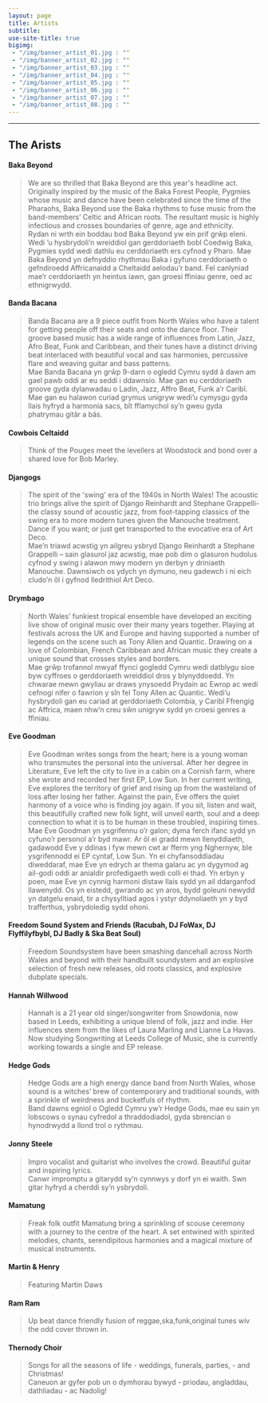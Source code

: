 ```yaml
---
layout: page
title: Artists
subtitle: 
use-site-title: true
bigimg:
 - "/img/banner_artist_01.jpg : ""
 - "/img/banner_artist_02.jpg : ""
 - "/img/banner_artist_03.jpg : ""
 - "/img/banner_artist_04.jpg : ""
 - "/img/banner_artist_05.jpg : ""
 - "/img/banner_artist_06.jpg : ""
 - "/img/banner_artist_07.jpg : ""
 - "/img/banner_artist_08.jpg : ""
---
```



___

## The Arists

#### **Baka Beyond**  
> We are so thrilled that Baka Beyond are this year's headline act. Originally inspired by the music of the Baka Forest People, Pygmies whose music and dance have been celebrated since the time of the Pharaohs, Baka Beyond use the Baka rhythms to fuse music from the band-members’ Celtic and African roots. The resultant music is highly infectious and crosses boundaries of genre, age and ethnicity.  
Rydan ni wrth ein boddau bod Baka Beyond yw ein prif grŵp eleni. Wedi ’u hysbrydoli’n wreiddiol gan gerddoriaeth bobl Coedwig Baka, Pygmies sydd wedi dathlu eu cerddoriaeth ers cyfnod y Pharo. Mae Baka Beyond yn defnyddio rhythmau Baka i gyfuno cerddoriaeth o gefndiroedd Affricanaidd a Cheltaidd aelodau’r band. Fel canlyniad mae’r cerddoriaeth yn heintus iawn, gan groesi ffiniau genre, oed ac ethnigrwydd.  

#### **Banda Bacana**  
>Banda Bacana are a 9 piece outfit from North Wales who have a talent for getting people off their seats and onto the dance floor. Their groove based music has a wide range of influences from Latin, Jazz, Afro Beat, Funk and Caribbean, and their tunes have a distinct driving beat interlaced with beautiful vocal and sax harmonies, percussive flare and weaving guitar and bass patterns.  
Mae Banda Bacana yn grŵp 9-darn o ogledd Cymru sydd â dawn am gael pawb oddi ar eu seddi i ddawnsio. Mae gan eu cerddoriaeth groove gyda dylanwadau o Ladin, Jazz, Affro Beat, Funk a’r Caribî. Mae gan eu halawon curiad grymus unigryw wedi’u cymysgu gyda llais hyfryd a harmonia sacs, bît fflamychol sy’n gweu gyda phatrymau gitâr a bâs.

#### **Cowbois Celtaidd** 
>Think of the Pouges meet the levellers at Woodstock and bond over a shared love for Bob Marley.

#### **Djangogs**   
> The spirit of the 'swing' era of the 1940s in North Wales!  The acoustic trio brings alive the spirit of Django Reinhardt and Stephane Grappelli- the classy sound of acoustic jazz, from foot-tapping classics of the swing era to more modern tunes given the Manouche treatment. Dance if you want; or just get transported to the evocative era of Art Deco.  
Mae’n triawd acwstig yn ailgreu ysbryd Django Reinhardt a Stephane Grappelli – sain glasurol jaz acwstig, mae pob dim o glasuron hudolus cyfnod y swing i alawon mwy  modern yn derbyn y driniaeth Manouche. Dawnsiwch os ydych yn dymuno, neu gadewch i ni eich cludo’n ôl i gyfnod lledrithiol Art Deco.
   
#### **Drymbago**
> North Wales’ funkiest tropical ensemble have developed an exciting live show of original music over their many years together. Playing at festivals across the UK and Europe and having supported a number of legends on the scene such as Tony Allen and Quantic. Drawing on a love of Colombian, French Caribbean and African music they create a unique sound that crosses styles and borders.  
Mae grŵp trofannol mwyaf ffynci gogledd Cymru wedi datblygu sioe byw cyffroes o gerddoriaeth wreiddiol dros y blynyddoedd. Yn chwarae mewn gwyliau ar draws ynysoedd Prydain ac Ewrop ac wedi cefnogi nifer o fawrion y sîn fel Tony Allen ac Quantic. Wedi’u hysbrydoli gan eu cariad at gerddoriaeth Colombia, y Caribî Ffrengig ac Affrica, maen nhw’n creu sŵn unigryw sydd yn croesi genres a ffiniau. 

#### **Eve Goodman**  
> Eve Goodman writes songs from the heart; here is a young woman who transmutes the personal into the universal. After her degree in Literature, Eve left the city to live in a cabin on a Cornish farm, where she wrote and recorded her first EP, Low Sun. In her current writing, Eve explores the territory of grief and rising up from the wasteland of loss after losing her father. Against the pain, Eve offers the quiet harmony of a voice who is finding joy again. If you sit, listen and wait, this beautifully crafted new folk light, will unveil earth, soul and a deep connection to what it is to be human in these troubled, inspiring times.  
Mae Eve Goodman yn ysgrifennu o’r galon; dyma ferch ifanc sydd yn cyfuno’r personol a’r byd mawr.  Ar ôl ei gradd mewn llenyddiaeth, gadawodd Eve y ddinas i fyw mewn cwt ar fferm yng Nghernyw, ble ysgrifennodd ei EP cyntaf, Low Sun. Yn ei chyfansoddiadau diweddaraf, mae Eve yn edrych ar thema galaru ac yn dygymod ag ail-godi oddi ar anialdir profedigaeth wedi colli ei thad. Yn erbyn y poen, mae Eve yn cynnig harmoni distaw llais sydd yn ail ddarganfod llawenydd. Os yn eistedd, gwrando ac yn aros, bydd goleuni newydd yn datgelu enaid, tir a chysylltiad agos i ystyr ddynoliaeth yn y byd trafferthus, ysbrydoledig sydd ohoni.   

#### **Freedom Sound System and Friends (Racubah, DJ FoWax, DJ Flyffilyfbybl, DJ Badly & Ska Beat Soul)**
> Freedom Soundsystem have been smashing dancehall across North Wales and beyond with their handbuilt soundystem and an explosive selection of fresh new releases, old roots classics, and explosive dubplate specials.

#### **Hannah Willwood**  
> Hannah is a 21 year old singer/songwriter from Snowdonia, now based in Leeds, exhibiting a unique blend of folk, jazz and indie. Her influences stem from the likes of Laura Marling and Lianne La Havas. Now studying Songwriting at Leeds College of Music, she is currently working towards a single and EP release.  

#### **Hedge Gods**  
> Hedge Gods are a high energy dance band from North Wales, whose sound is a witches’ brew of contemporary and traditional sounds, with a sprinkle of weirdness and bucketfuls of rhythm.  
Band dawns egniol o Ogledd Cymru yw’r Hedge Gods, mae eu sain yn lobscows o synau cyfredol a thraddodiadol, gyda sbrencian o hynodrwydd a llond trol o rythmau.  

#### **Jonny Steele**  
> Impro vocalist and guitarist who involves the crowd. Beautiful guitar and inspiring lyrics.  
Canwr impromptu a gitarydd sy’n cynnwys y dorf yn ei waith. Swn gitar hyfryd a cherddi sy’n ysbrydoli.

#### **Mamatung**   
> Freak folk outfit Mamatung bring a sprinkling of scouse ceremony with a journey to the centre of the heart. A set entwined with spirited melodies, chants, serendipitous harmonies and a magical mixture of musical instruments.

#### **Martin & Henry**
> Featuring Martin Daws

#### **Ram Ram**  
> Up beat dance friendly fusion of reggae,ska,funk,original tunes wiv the odd cover thrown in.  

#### **Thernody Choir**  
> Songs for all the seasons of life - weddings, funerals, parties, - and Christmas!  
Caneuon ar gyfer pob un o dymhorau bywyd - priodau, angladdau, dathliadau - ac Nadolig!  



